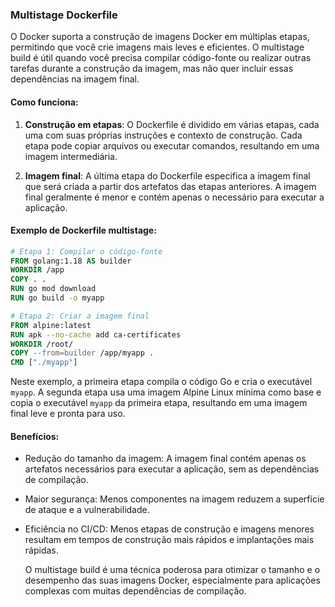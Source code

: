 ### Multistage Dockerfile

O Docker suporta a construção de imagens Docker em múltiplas etapas, permitindo que você crie imagens mais leves e eficientes. O multistage build é útil quando você precisa compilar código-fonte ou realizar outras tarefas durante a construção da imagem, mas não quer incluir essas dependências na imagem final.

#### Como funciona:

1. **Construção em etapas**: O Dockerfile é dividido em várias etapas, cada uma com suas próprias instruções e contexto de construção. Cada etapa pode copiar arquivos ou executar comandos, resultando em uma imagem intermediária.

2. **Imagem final**: A última etapa do Dockerfile especifica a imagem final que será criada a partir dos artefatos das etapas anteriores. A imagem final geralmente é menor e contém apenas o necessário para executar a aplicação.

#### Exemplo de Dockerfile multistage:

```Dockerfile
# Etapa 1: Compilar o código-fonte
FROM golang:1.18 AS builder
WORKDIR /app
COPY . .
RUN go mod download
RUN go build -o myapp

# Etapa 2: Criar a imagem final
FROM alpine:latest
RUN apk --no-cache add ca-certificates
WORKDIR /root/
COPY --from=builder /app/myapp .
CMD ["./myapp"]
```

Neste exemplo, a primeira etapa compila o código Go e cria o executável `myapp`. A segunda etapa usa uma imagem Alpine Linux mínima como base e copia o executável `myapp` da primeira etapa, resultando em uma imagem final leve e pronta para uso.

#### Benefícios:

- Redução do tamanho da imagem: A imagem final contém apenas os artefatos necessários para executar a aplicação, sem as dependências de compilação.
- Maior segurança: Menos componentes na imagem reduzem a superfície de ataque e a vulnerabilidade.
- Eficiência no CI/CD: Menos etapas de construção e imagens menores resultam em tempos de construção mais rápidos e implantações mais rápidas.

	O multistage build é uma técnica poderosa para otimizar o tamanho e o desempenho das suas imagens Docker, especialmente para aplicações complexas com muitas dependências de compilação.
